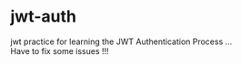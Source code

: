 # jwt-auth
jwt practice for learning the JWT Authentication Process ...  
Have to fix some issues !!!
